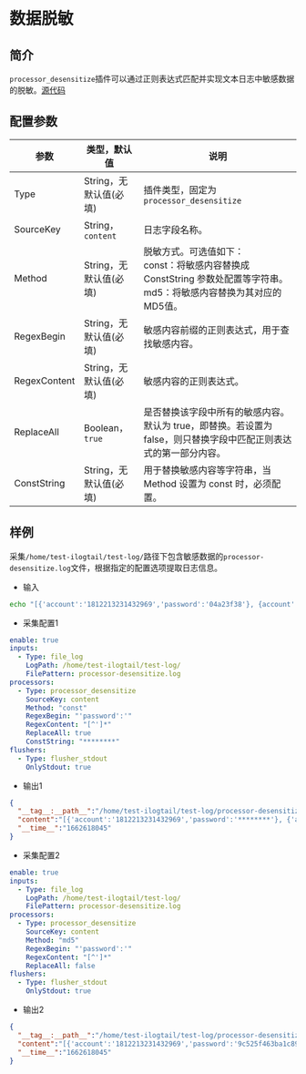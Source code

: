 # 数据脱敏

## 简介

`processor_desensitize`插件可以通过正则表达式匹配并实现文本日志中敏感数据的脱敏。[源代码](https://github.com/alibaba/ilogtail/tree/main/plugins/processor/processor_desensitize.go)

## 配置参数

| 参数 | 类型，默认值 | 说明 |
| - | - | - |
| Type                  | String，无默认值(必填) | 插件类型，固定为`processor_desensitize` |
| SourceKey             | String，`content`    | 日志字段名称。 |
| Method                | String，无默认值(必填) | 脱敏方式。可选值如下：<br>const：将敏感内容替换成 ConstString 参数处配置等字符串。<br>md5：将敏感内容替换为其对应的MD5值。 |
| RegexBegin            | String，无默认值(必填) | 敏感内容前缀的正则表达式，用于查找敏感内容。    |
| RegexContent          | String，无默认值(必填) | 敏感内容的正则表达式。|
| ReplaceAll            | Boolean，`true`      | 是否替换该字段中所有的敏感内容。默认为 true，即替换。若设置为 false，则只替换字段中匹配正则表达式的第一部分内容。|
| ConstString           | String，无默认值(必填) | 用于替换敏感内容等字符串，当 Method 设置为 const 时，必须配置。 |

## 样例

采集`/home/test-ilogtail/test-log/`路径下包含敏感数据的`processor-desensitize.log`文件，根据指定的配置选项提取日志信息。

* 输入
  
```bash
echo "[{'account':'1812213231432969','password':'04a23f38'}, {account':'1812213685634','password':'123a'}]" >> /home/test-ilogtail/test-log/processor-desensitize.log
```
  
* 采集配置1

```yaml
enable: true
inputs:
  - Type: file_log
    LogPath: /home/test-ilogtail/test-log/
    FilePattern: processor-desensitize.log
processors:
  - Type: processor_desensitize
    SourceKey: content
    Method: "const"
    RegexBegin: "'password':'"
    RegexContent: "[^']*"
    ReplaceAll: true
    ConstString: "********"
flushers:
  - Type: flusher_stdout
    OnlyStdout: true
```

* 输出1

```json
{
  "__tag__:__path__":"/home/test-ilogtail/test-log/processor-desensitize.log",
  "content":"[{'account':'1812213231432969','password':'********'}, {'account':'1812213685634','password':'********'}]",
  "__time__":"1662618045"
}
```

* 采集配置2

```yaml
enable: true
inputs:
  - Type: file_log
    LogPath: /home/test-ilogtail/test-log/
    FilePattern: processor-desensitize.log
processors:
  - Type: processor_desensitize
    SourceKey: content
    Method: "md5"
    RegexBegin: "'password':'"
    RegexContent: "[^']*"
    ReplaceAll: false
flushers:
  - Type: flusher_stdout
    OnlyStdout: true
```

* 输出2

```json
{
  "__tag__:__path__":"/home/test-ilogtail/test-log/processor-desensitize.log",
  "content":"[{'account':'1812213231432969','password':'9c525f463ba1c89d6badcd78b2b7bd79'}, {'account':'1812213685634','password':'123a'}]",
  "__time__":"1662618045"
}
```
